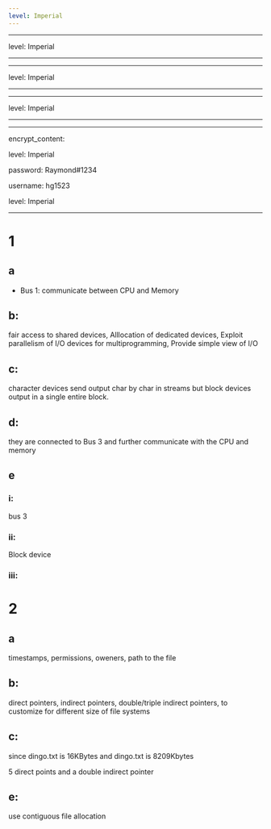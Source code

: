 ```yaml
---
level: Imperial
---
```

---
level: Imperial
---
---
level: Imperial
---
---
level: Imperial
---
---
encrypt_content:
  level: Imperial
  password: Raymond#1234
  username: hg1523
level: Imperial
---
# 1
## a
- Bus 1: communicate between CPU and Memory
## b:
fair access to shared devices, Alllocation of dedicated devices, Exploit parallelism of I/O devices for multiprogramming, Provide simple view of I/O

## c:
character devices send output char by char in streams but block devices output in a single entire block.

## d:
they are connected to Bus 3 and further communicate with the CPU and memory

## e
### i: 
bus 3

### ii:
Block device

### iii:

# 2
## a
timestamps, permissions, oweners, path to the file

## b:
direct pointers, indirect pointers, double/triple indirect pointers, to customize for different size of file systems

## c:

since dingo.txt is 16KBytes and dingo.txt is 8209Kbytes

5 direct points and a double indirect pointer

## e:
use contiguous file allocation